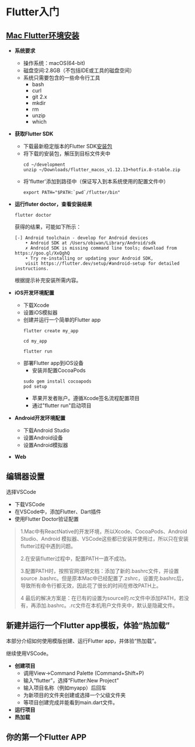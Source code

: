 # Flutter入门

## [Mac Flutter环境安装](https://flutter.dev/docs/get-started/install/macos)

- **系统要求**
  - 操作系统：macOS(64-bit)
  - 磁盘空间:2.8GB（不包括IDE或工具的磁盘空间）
  - 系统只需要包含的一些命令行工具
    - bash
    - curl
    - git 2.x
    - mkdir
    - rm
    - unzip
    - which


- **获取Flutter SDK**
  - 下载最新稳定版本的Flutter SDK[安装包](https://flutter.dev/docs/development/tools/sdk/releases?tab=macos)
  - 将下载的安装包，解压到目标文件夹中
    ```
    cd ~/development
    unzip ~/Downloads/flutter_macos_v1.12.13+hotfix.8-stable.zip
    ```
  - 将'flutter'添加到路径中（保证写入到本系统使用的配置文件中）
    ```
    export PATH="$PATH:`pwd`/flutter/bin"
    ```

- **运行fluter doctor，查看安装结果**

    ```
    flutter doctor
    ```  
  获得的结果，可能如下所示：
    ```
    [-] Android toolchain - develop for Android devices
        • Android SDK at /Users/obiwan/Library/Android/sdk
        ✗ Android SDK is missing command line tools; download from https://goo.gl/XxQghQ
        • Try re-installing or updating your Android SDK,
        visit https://flutter.dev/setup/#android-setup for detailed instructions.
    ```
  根据提示补充安装所需内容。
  
- **iOS开发环境配置**
  - 下载Xcode
  - 设置iOS模拟器
  - 创建并运行一个简单的Flutter app
    ```
    flutter create my_app

    cd my_app

    flutter run
    ```
  - 部署Flutter app到iOS设备
    - 安装并配置CocoaPods
    ```
    sudo gem install cocoapods
    pod setup

    ```
    - 苹果开发者账户。遵循Xcode签名流程配置项目
    - 通过"flutter run"启动项目

- **Android开发环境配置**
  - 下载Android Studio
  - 设置Android设备
  - 设置Android模拟器
- **Web**

## 编辑器设置

选择VSCode

- 下载VSCode
- 在VSCode中，添加Flutter、Dart插件
- 使用Flutter Doctor验证配置

> 1.Mac中有ReactNative的开发环境，所以Xcode、CocoaPods、Android Studio、Android 模拟器、VSCode这些都已安装并使用过，所以只在安装flutter过程中遇到问题。
> 
> 2.在安装flutter过程中，配置PATH一直不成功。
> 
> 3.配置PATH时，按照官网说明文档：添加了新的.bashrc文件，并设置source .bashrc。但是原本Mac中已经配置了.zshrc，设置完.bashrc后，导致所有命令行都无效，因此花了很长的时间在修改PATH上。
> 
> 4 最后的解决方案是：在已有的设置为source的.rc文件中添加PATH，若没有，再添加.bashrc。.rc文件在本机用户文件夹中，默认是隐藏文件。

## 新建并运行一个Flutter app模板，体验“热加载”

本部分介绍如何使用模版创建、运行Flutter app，并体验“热加载”。

继续使用VSCode。

- **创建项目**
  - 调用View->Command Palette (Command+Shift+P)
  - 输入“flutter”，选择“Flutter:New Project”
  - 输入项目名称（例如myapp）后回车
  - 为新项目的文件夹创建或选择一个父级文件夹
  - 等项目创建完成并能看到main.dart文件。
- **运行项目**
- **热加载**


## 你的第一个Flutter APP



